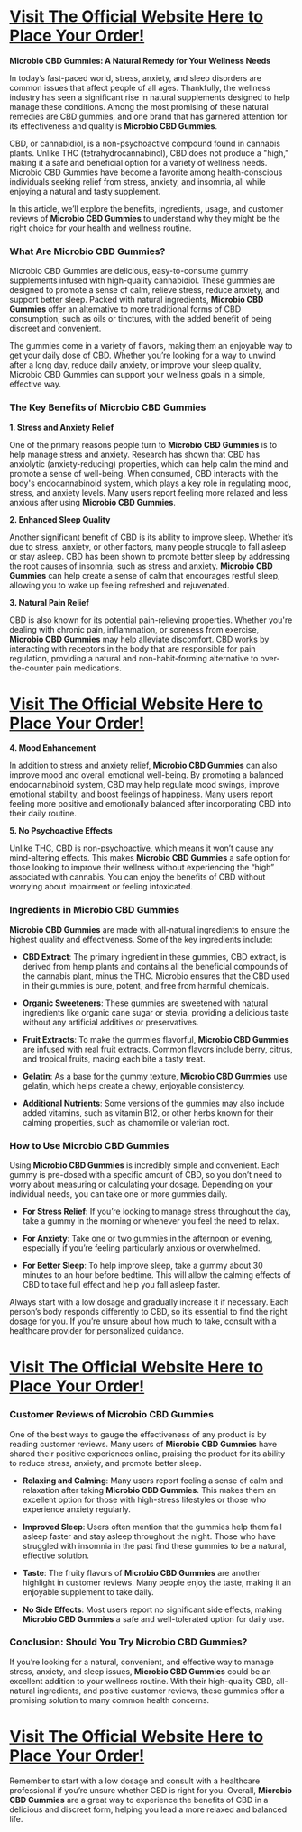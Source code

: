 <h1><a href="https://getdeals24x7.com/order-Microbio">Visit The Official Website Here to Place Your Order!</a></h1>
<p><strong>Microbio CBD Gummies: A Natural Remedy for Your Wellness Needs</strong></p>
<p>In today&rsquo;s fast-paced world, stress, anxiety, and sleep disorders are common issues that affect people of all ages. Thankfully, the wellness industry has seen a significant rise in natural supplements designed to help manage these conditions. Among the most promising of these natural remedies are CBD gummies, and one brand that has garnered attention for its effectiveness and quality is <strong>Microbio CBD Gummies</strong>.</p>
<p>CBD, or cannabidiol, is a non-psychoactive compound found in cannabis plants. Unlike THC (tetrahydrocannabinol), CBD does not produce a "high," making it a safe and beneficial option for a variety of wellness needs. Microbio CBD Gummies have become a favorite among health-conscious individuals seeking relief from stress, anxiety, and insomnia, all while enjoying a natural and tasty supplement.</p>
<p>In this article, we&rsquo;ll explore the benefits, ingredients, usage, and customer reviews of <strong>Microbio CBD Gummies</strong> to understand why they might be the right choice for your health and wellness routine.</p>
<h3>What Are Microbio CBD Gummies?</h3>
<p>Microbio CBD Gummies are delicious, easy-to-consume gummy supplements infused with high-quality cannabidiol. These gummies are designed to promote a sense of calm, relieve stress, reduce anxiety, and support better sleep. Packed with natural ingredients, <strong>Microbio CBD Gummies</strong> offer an alternative to more traditional forms of CBD consumption, such as oils or tinctures, with the added benefit of being discreet and convenient.</p>
<p>The gummies come in a variety of flavors, making them an enjoyable way to get your daily dose of CBD. Whether you&rsquo;re looking for a way to unwind after a long day, reduce daily anxiety, or improve your sleep quality, Microbio CBD Gummies can support your wellness goals in a simple, effective way.</p>
<h3>The Key Benefits of Microbio CBD Gummies</h3>
<p><strong>1. Stress and Anxiety Relief</strong></p>
<p>One of the primary reasons people turn to <strong>Microbio CBD Gummies</strong> is to help manage stress and anxiety. Research has shown that CBD has anxiolytic (anxiety-reducing) properties, which can help calm the mind and promote a sense of well-being. When consumed, CBD interacts with the body's endocannabinoid system, which plays a key role in regulating mood, stress, and anxiety levels. Many users report feeling more relaxed and less anxious after using <strong>Microbio CBD Gummies</strong>.</p>
<p><strong>2. Enhanced Sleep Quality</strong></p>
<p>Another significant benefit of CBD is its ability to improve sleep. Whether it&rsquo;s due to stress, anxiety, or other factors, many people struggle to fall asleep or stay asleep. CBD has been shown to promote better sleep by addressing the root causes of insomnia, such as stress and anxiety. <strong>Microbio CBD Gummies</strong> can help create a sense of calm that encourages restful sleep, allowing you to wake up feeling refreshed and rejuvenated.</p>
<p><strong>3. Natural Pain Relief</strong></p>
<p>CBD is also known for its potential pain-relieving properties. Whether you're dealing with chronic pain, inflammation, or soreness from exercise, <strong>Microbio CBD Gummies</strong> may help alleviate discomfort. CBD works by interacting with receptors in the body that are responsible for pain regulation, providing a natural and non-habit-forming alternative to over-the-counter pain medications.</p>
<h1><a href="https://getdeals24x7.com/order-Microbio">Visit The Official Website Here to Place Your Order!</a></h1>
<p><strong>4. Mood Enhancement</strong></p>
<p>In addition to stress and anxiety relief, <strong>Microbio CBD Gummies</strong> can also improve mood and overall emotional well-being. By promoting a balanced endocannabinoid system, CBD may help regulate mood swings, improve emotional stability, and boost feelings of happiness. Many users report feeling more positive and emotionally balanced after incorporating CBD into their daily routine.</p>
<p><strong>5. No Psychoactive Effects</strong></p>
<p>Unlike THC, CBD is non-psychoactive, which means it won&rsquo;t cause any mind-altering effects. This makes <strong>Microbio CBD Gummies</strong> a safe option for those looking to improve their wellness without experiencing the &ldquo;high&rdquo; associated with cannabis. You can enjoy the benefits of CBD without worrying about impairment or feeling intoxicated.</p>
<h3>Ingredients in Microbio CBD Gummies</h3>
<p><strong>Microbio CBD Gummies</strong> are made with all-natural ingredients to ensure the highest quality and effectiveness. Some of the key ingredients include:</p>
<ul>
<li>
<p><strong>CBD Extract</strong>: The primary ingredient in these gummies, CBD extract, is derived from hemp plants and contains all the beneficial compounds of the cannabis plant, minus the THC. Microbio ensures that the CBD used in their gummies is pure, potent, and free from harmful chemicals.</p>
</li>
<li>
<p><strong>Organic Sweeteners</strong>: These gummies are sweetened with natural ingredients like organic cane sugar or stevia, providing a delicious taste without any artificial additives or preservatives.</p>
</li>
<li>
<p><strong>Fruit Extracts</strong>: To make the gummies flavorful, <strong>Microbio CBD Gummies</strong> are infused with real fruit extracts. Common flavors include berry, citrus, and tropical fruits, making each bite a tasty treat.</p>
</li>
<li>
<p><strong>Gelatin</strong>: As a base for the gummy texture, <strong>Microbio CBD Gummies</strong> use gelatin, which helps create a chewy, enjoyable consistency.</p>
</li>
<li>
<p><strong>Additional Nutrients</strong>: Some versions of the gummies may also include added vitamins, such as vitamin B12, or other herbs known for their calming properties, such as chamomile or valerian root.</p>
</li>
</ul>
<h3>How to Use Microbio CBD Gummies</h3>
<p>Using <strong>Microbio CBD Gummies</strong> is incredibly simple and convenient. Each gummy is pre-dosed with a specific amount of CBD, so you don&rsquo;t need to worry about measuring or calculating your dosage. Depending on your individual needs, you can take one or more gummies daily.</p>
<ul>
<li>
<p><strong>For Stress Relief</strong>: If you&rsquo;re looking to manage stress throughout the day, take a gummy in the morning or whenever you feel the need to relax.</p>
</li>
<li>
<p><strong>For Anxiety</strong>: Take one or two gummies in the afternoon or evening, especially if you&rsquo;re feeling particularly anxious or overwhelmed.</p>
</li>
<li>
<p><strong>For Better Sleep</strong>: To help improve sleep, take a gummy about 30 minutes to an hour before bedtime. This will allow the calming effects of CBD to take full effect and help you fall asleep faster.</p>
</li>
</ul>
<p>Always start with a low dosage and gradually increase it if necessary. Each person&rsquo;s body responds differently to CBD, so it&rsquo;s essential to find the right dosage for you. If you&rsquo;re unsure about how much to take, consult with a healthcare provider for personalized guidance.</p>
<h1><a href="https://getdeals24x7.com/order-Microbio">Visit The Official Website Here to Place Your Order!</a></h1>
<h3>Customer Reviews of Microbio CBD Gummies</h3>
<p>One of the best ways to gauge the effectiveness of any product is by reading customer reviews. Many users of <strong>Microbio CBD Gummies</strong> have shared their positive experiences online, praising the product for its ability to reduce stress, anxiety, and promote better sleep.</p>
<ul>
<li>
<p><strong>Relaxing and Calming</strong>: Many users report feeling a sense of calm and relaxation after taking <strong>Microbio CBD Gummies</strong>. This makes them an excellent option for those with high-stress lifestyles or those who experience anxiety regularly.</p>
</li>
<li>
<p><strong>Improved Sleep</strong>: Users often mention that the gummies help them fall asleep faster and stay asleep throughout the night. Those who have struggled with insomnia in the past find these gummies to be a natural, effective solution.</p>
</li>
<li>
<p><strong>Taste</strong>: The fruity flavors of <strong>Microbio CBD Gummies</strong> are another highlight in customer reviews. Many people enjoy the taste, making it an enjoyable supplement to take daily.</p>
</li>
<li>
<p><strong>No Side Effects</strong>: Most users report no significant side effects, making <strong>Microbio CBD Gummies</strong> a safe and well-tolerated option for daily use.</p>
</li>
</ul>
<h3>Conclusion: Should You Try Microbio CBD Gummies?</h3>
<p>If you&rsquo;re looking for a natural, convenient, and effective way to manage stress, anxiety, and sleep issues, <strong>Microbio CBD Gummies</strong> could be an excellent addition to your wellness routine. With their high-quality CBD, all-natural ingredients, and positive customer reviews, these gummies offer a promising solution to many common health concerns.</p>
<h1><a href="https://getdeals24x7.com/order-Microbio">Visit The Official Website Here to Place Your Order!</a></h1>
<p>Remember to start with a low dosage and consult with a healthcare professional if you&rsquo;re unsure whether CBD is right for you. Overall, <strong>Microbio CBD Gummies</strong> are a great way to experience the benefits of CBD in a delicious and discreet form, helping you lead a more relaxed and balanced life.</p>
